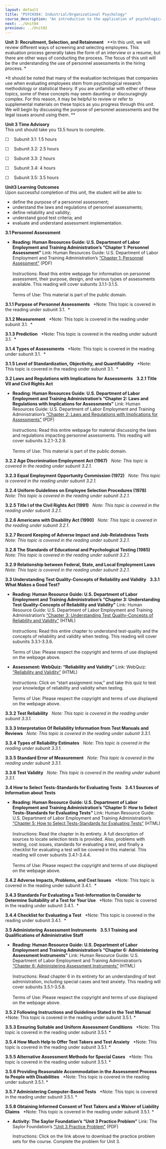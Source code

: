 ```yaml
---
layout: default
title: "PSYCH304: Industrial/Organizational Psychology"
course_description: "An introduction to the application of psychological research and theory to human interaction (both with other humans and with human factors, or machines and computers) in the workplace."
next: ../Unit04
previous: ../Unit02
---
```

**Unit 3: Recruitment, Selection, and Retainment** <span id="3"></span> 
**In this unit, we will review different ways of screening and selecting
employees. This evaluation process generally takes the form of an
interview or a resume, but there are other ways of conducting the
process. The focus of this unit will be the understanding the use of
personnel assessments in the hiring process. *  
  
 *It should be noted that many of the evaluation techniques that
companies use when evaluating employees stem from psychological research
methodology or statistical theory. If you are unfamiliar with either of
these topics, some of these concepts may seem daunting or discouragingly
complex. For this reason, it may be helpful to review or refer to
supplemental materials on these topics as you progress through this
unit. We will begin by discussing the purpose of personnel assessments
and the legal issues around using them. **

**Unit 3 Time Advisory**  
This unit should take you 13.5 hours to complete.

☐    Subunit 3.1: 1.5 hours

☐    Subunit 3.2: 2.5 hours

☐    Subunit 3.3: 2 hours

☐    Subunit 3.4: 4 hours

☐    Subunit 3.5: 3.5 hours

**Unit3 Learning Outcomes**  
Upon successful completion of this unit, the student will be able to:

-   define the purpose of a personnel assessment;
-   understand the laws and regulations of personnel assessments;
-   define reliability and validity;
-   understand good test criteria; and
-   evaluate and understand assessment implementation.

**3.1 Personnel Assessment** <span id="3.1"></span> 
-   **Reading: Human Resources Guide: U.S. Department of Labor
    Employment and Training Administration’s “Chapter 1: Personnel
    Assessment”**
    Link: Human Resources Guide: U.S. Department of Labor Employment and
    Training Administration’s [“Chapter 1: Personnel
    Assessment”](https://resources.saylor.org/wwwresources/archived/site/wp-content/uploads/2011/07/psych304-3.1.pdf)
    (PDF)  
        
     Instructions: Read this entire webpage for information on personnel
    assessment, their purpose, design, and various types of assessments
    available. This reading will cover subunits 3.1.1-3.1.5.  
        
     Terms of Use: This material is part of the public domain. 

**3.1.1 Purpose of Personnel Assessments** <span id="3.1.1"></span> 
*Note: This topic is covered in the reading under subunit 3.1.  *

**3.1.2 Measurement** <span id="3.1.2"></span> 
*Note: This topic is covered in the reading under subunit 3.1.  *

**3.1.3 Prediction** <span id="3.1.3"></span> 
*Note: This topic is covered in the reading under subunit 3.1.  *

**3.1.4 Types of Assessments** <span id="3.1.4"></span> 
*Note: This topic is covered in the reading under subunit 3.1.  *

**3.1.5 Level of Standardization, Objectivity, and Quantifiability**
<span id="3.1.5"></span> 
*Note: This topic is covered in the reading under subunit 3.1.  *

**3.2 Laws and Regulations with Implications for Assessments** <span
id="3.2"></span> 
**3.2.1 Title VII and Civil Rights Act** <span id="3.2.1"></span> 
-   **Reading: Human Resources Guide: U.S. Department of Labor
    Employment and Training Administration’s “Chapter 2: Laws and
    Regulations with Implications for Assessments”**
    Link: Human Resources Guide: U.S. Department of Labor Employment and
    Training Administration’s [“Chapter 2: Laws and Regulations with
    Implications for
    Assessments”](https://resources.saylor.org/wwwresources/archived/site/wp-content/uploads/2011/07/psych304-3.2.1.pdf)
    (PDF)  
        
     Instructions: Read this entire webpage for material discussing the
    laws and regulations impacting personnel assessments. This reading
    will cover subunits 3.2.1-3.2.9.  
        
     Terms of Use: This material is part of the public domain. 

**3.2.2 Age Discrimination Employment Act (1967)** <span
id="3.2.2"></span> 
*Note: This topic is covered in the reading under subunit 3.2.1.*

**3.2.3 Equal Employment Opportunity Commission (1972)** <span
id="3.2.3"></span> 
*Note: This topic is covered in the reading under subunit 3.2.1.*

**3.2.4 Uniform Guidelines on Employee Selection Procedures (1978)**
<span id="3.2.4"></span> 
*Note: This topic is covered in the reading under subunit 3.2.1.*

**3.2.5 Title I of the Civil Rights Act (1991)** <span
id="3.2.5"></span> 
*Note: This topic is covered in the reading under subunit 3.2.1.*

**3.2.6 Americans with Disability Act (1990)** <span id="3.2.6"></span> 
*Note: This topic is covered in the reading under subunit 3.2.1.*

**3.2.7 Record Keeping of Adverse Impact and Job-Relatedness Tests**
<span id="3.2.7"></span> 
*Note: This topic is covered in the reading under subunit 3.2.1.*

**3.2.8 The Standards of Educational and Psychological Testing (1985)**
<span id="3.2.8"></span> 
*Note: This topic is covered in the reading under subunit 3.2.1.*

**3.2.9 Relationship between Federal, State, and Local Employment Laws**
<span id="3.2.9"></span> 
*Note: This topic is covered in the reading under subunit 3.2.1.*

**3.3 Understanding Test Quality-Concepts of Reliability and Validity**
<span id="3.3"></span> 
**3.3.1 What Makes a Good Test?** <span id="3.3.1"></span> 
-   **Reading: Human Resource Guide: U.S. Department of Labor Employment
    and Training Administration’s “Chapter 3: Understanding Test
    Quality-Concepts of Reliability and Validity”**
    Link: Human Resource Guide: U.S. Department of Labor Employment and
    Training Administration’s [“Chapter 3: Understanding Test
    Quality-Concepts of Reliability and
    Validity”](http://www.hr-guide.com/data/G362.htm) (HTML)  
        
     Instructions: Read this entire chapter to understand test-quality
    and the concepts of reliability and validity when testing. This
    reading will cover subunits 3.3.1-3.3.6.  
        
     Terms of Use: Please respect the copyright and terms of use
    displayed on the webpage above. 

-   **Assessment: WebQuiz: “Reliability and Validity”**
    Link: WebQuiz: [“Reliability and
    Validity”](http://webquiz.ilrn.com/ilrn/quiz-public;jsessionid=F2378CBABE6E8BC11D54B6B1305CD962?name=stmr01q%2Fstmr01q_WS_chp03&cookieTest=1)
    (HTML)  
        
     Instructions: Click on “start assignment now,” and take this quiz
    to test your knowledge of reliability and validity when testing.  
        
     Terms of Use: Please respect the copyright and terms of use
    displayed on the webpage above. 

**3.3.2 Test Reliability** <span id="3.3.2"></span> 
*Note: This topic is covered in the reading under subunit 3.3.1.*

**3.3.3 Interpretation Of Reliability Information from Test Manuals and
Reviews** <span id="3.3.3"></span> 
*Note: This topic is covered in the reading under subunit 3.3.1.*

**3.3.4 Types of Reliability Estimates** <span id="3.3.4"></span> 
*Note: This topic is covered in the reading under subunit 3.3.1.*

**3.3.5 Standard Error of Measurement** <span id="3.3.5"></span> 
*Note: This topic is covered in the reading under subunit 3.3.1.*

**3.3.6 Test Validity** <span id="3.3.6"></span> 
*Note: This topic is covered in the reading under subunit 3.3.1.*

**3.4 How to Select Tests-Standards for Evaluating Tests** <span
id="3.4"></span> 
**3.4.1 Sources of Information about Tests** <span id="3.4.1"></span> 
-   **Reading: Human Resource Guide: U.S. Department of Labor Employment
    and Training Administration’s “Chapter 5: How to Select
    Tests-Standards for Evaluating Tests”**
    Link: Human Resource Guide: U.S. Department of Labor Employment and
    Training Administration’s [“Chapter 5: How to Select Tests-Standards
    for Evaluating Tests”](http://www.hr-guide.com/data/G364.htm)
    (HTML)  
        
     Instructions: Read the chapter in its entirety. A full description
    of sources to locate selection tests is provided. Also, problems
    with testing, cost issues, standards for evaluating a test, and
    finally a checklist for evaluating a test will be covered in this
    material. This reading will cover subunits 3.4.1-3.4.4.  
        
     Terms of Use: Please respect the copyright and terms of use
    displayed on the webpage above. 

**3.4.2 Adverse Impacts, Problems, and Cost Issues** <span
id="3.4.2"></span> 
*Note: This topic is covered in the reading under subunit 3.4.1.  *

**3.4.3 Standards For Evaluating a Test-Information to Consider to
Determine Suitability of a Test for Your Use** <span id="3.4.3"></span> 
*Note: This topic is covered in the reading under subunit 3.4.1.  *

**3.4.4 Checklist for Evaluating a Test** <span id="3.4.4"></span> 
*Note: This topic is covered in the reading under subunit 3.4.1.  *

**3.5 Administering Assessment Instruments** <span id="3.5"></span> 
**3.5.1 Training and Qualifications of Administrative Staff** <span
id="3.5.1"></span> 
-   **Reading: Human Resource Guide: U.S. Department of Labor Employment
    and Training Administration’s “Chapter 6: Administering Assessment
    Instruments”**
    Link: Human Resource Guide: U.S. Department of Labor Employment and
    Training Administration’s [“Chapter 6: Administering Assessment
    Instruments”](http://www.hr-guide.com/data/G365.htm) (HTML)  
        
     Instructions: Read chapter 6 in its entirety for an understanding
    of test administration, including special cases and test anxiety.
    This reading will cover subunits 3.5.1-3.5.8.  
        
     Terms of Use: Please respect the copyright and terms of use
    displayed on the webpage above. 

**3.5.2 Following Instructions and Guidelines Stated in the Test
Manual** <span id="3.5.2"></span> 
*Note: This topic is covered in the reading under subunit 3.5.1. *

**3.5.3 Ensuring Suitable and Uniform Assessment Conditions** <span
id="3.5.3"></span> 
*Note: This topic is covered in the reading under subunit 3.5.1. *

**3.5.4 How Much Help to Offer Test Takers and Test Anxiety** <span
id="3.5.4"></span> 
*Note: This topic is covered in the reading under subunit 3.5.1. *

**3.5.5 Alternative Assessment Methods for Special Cases** <span
id="3.5.5"></span> 
*Note: This topic is covered in the reading under subunit 3.5.1. *

**3.5.6 Providing Reasonable Accommodation in the Assessment Process to
People with Disabilities** <span id="3.5.6"></span> 
*Note: This topic is covered in the reading under subunit 3.5.1. *

**3.5.7 Administering Computer-Based Tests** <span id="3.5.7"></span> 
*Note: This topic is covered in the reading under subunit 3.5.1. *

**3.5.8 Obtaining Informed Consent of Test Takers and a Waiver of
Liability Claims** <span id="3.5.8"></span> 
*Note: This topic is covered in the reading under subunit 3.5.1. *

-   **Activity: The Saylor Foundation’s “Unit 3 Practice Problem”**
    Link: The Saylor Foundation’s [“Unit 3 Practice
    Problem](https://resources.saylor.org/wwwresources/archived/site/wp-content/uploads/2011/07/PSYCH304-ProblemSets-Final.pdf)[”](https://resources.saylor.org/wwwresources/archived/site/wp-content/uploads/2011/07/PSYCH304-ProblemSets-Final.pdf)
    (PDF)  
      
     Instructions: Click on the link above to download the practice
    problem sets for the course. Complete the problem for Unit 3.


